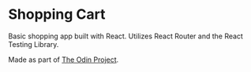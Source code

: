 # Shopping Cart

Basic shopping app built with React. Utilizes React Router and the React Testing Library.

Made as part of [The Odin Project](https://www.theodinproject.com/lessons/node-path-react-new-shopping-cart).
